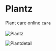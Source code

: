 # Plantz
Plant care online `care`
<br>
<br>
![Plantz](https://scontent-arn2-1.xx.fbcdn.net/v/t1.15752-9/74643600_2113925818708193_1554867238773719040_n.jpg?_nc_cat=111&_nc_oc=AQlP0OHiyEB88ZFL6jptS8IeCli2EijS7pap54eHYq9NJ8XFdA6olI4Kn_w5ShwuNs8&_nc_ht=scontent-arn2-1.xx&oh=e0eea88c262d0975a889f24bc6881aff&oe=5E27D1BC)

![Plantdetail](https://scontent-arn2-1.xx.fbcdn.net/v/t1.15752-9/73050372_2443337669280124_8763081787606827008_n.png?_nc_cat=107&_nc_oc=AQkc_FNSvvAKS1nEa0IUC1c9eRE65J7ymHpjNY1aEXrk3V3yApvaRanv0b_yHs2H3fA&_nc_ht=scontent-arn2-1.xx&oh=5493e6d5be305e64730e26403a7d6b1f&oe=5E1D5A43)

